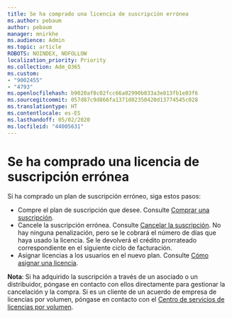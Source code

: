 ```yaml
---
title: Se ha comprado una licencia de suscripción errónea
ms.author: pebaum
author: pebaum
manager: mnirkhe
ms.audience: Admin
ms.topic: article
ROBOTS: NOINDEX, NOFOLLOW
localization_priority: Priority
ms.collection: Adm_O365
ms.custom:
- "9002455"
- "4793"
ms.openlocfilehash: b9020af8c02fcc66a02990b033a3e813fb1e03f6
ms.sourcegitcommit: 057d87c9d866fa1371d02350420d13774545c028
ms.translationtype: HT
ms.contentlocale: es-ES
ms.lasthandoff: 05/02/2020
ms.locfileid: "44005631"
---
```

# <a name="purchased-wrong-subscription-license"></a>Se ha comprado una licencia de suscripción errónea

Si ha comprado un plan de suscripción erróneo, siga estos pasos:

- Compre el plan de suscripción que desee. Consulte [Comprar una suscripción](https://docs.microsoft.com/alchemyinsights/buy-a-subscription-to-office-365-for-business).
- Cancele la suscripción errónea. Consulte [Cancelar la suscripción](https://docs.microsoft.com/alchemyinsights/canceling-your-office-365-subscription).
No hay ninguna penalización, pero se le cobrará el número de días que haya usado la licencia. Se le devolverá el crédito prorrateado correspondiente en el siguiente ciclo de facturación.
- Asignar licencias a los usuarios en el nuevo plan. Consulte [Cómo asignar una licencia](https://docs.microsoft.com/alchemyinsights/how-to-assign-a-license-to-a-user).

**Nota**: Si ha adquirido la suscripción a través de un asociado o un distribuidor, póngase en contacto con ellos directamente para gestionar la cancelación y la compra. Si es un cliente de un acuerdo de empresa de licencias por volumen, póngase en contacto con el [Centro de servicios de licencias por volumen](https://support.microsoft.com/help/4471406/how-to-contact-the-microsoft-volume-licensing-service-center).
